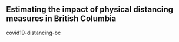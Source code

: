## Estimating the impact of physical distancing measures in British Columbia

covid19-distancing-bc
